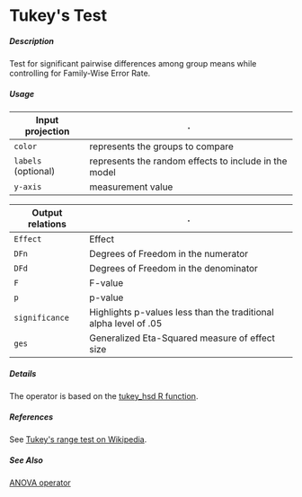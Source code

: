 # Tukey's Test

##### Description

Test for significant pairwise differences among group means while controlling for Family-Wise Error Rate.

##### Usage

Input projection|.
---|---
`color` | represents the groups to compare
`labels` (optional) | represents the random effects to include in the model
`y-axis`| measurement value

Output relations|.
---|---
`Effect`| Effect
`DFn`| Degrees of Freedom in the numerator
`DFd`| Degrees of Freedom in the denominator
`F`| F-value
`p`| p-value
`significance`| Highlights p-values less than the traditional alpha level of .05
`ges`| Generalized Eta-Squared measure of effect size

##### Details

The operator is based on the [tukey_hsd R function](https://www.rdocumentation.org/packages/rstatix/versions/0.7.0/topics/tukey_hsd).

##### References

See [Tukey's range test on Wikipedia](https://en.wikipedia.org/wiki/Tukey%27s_range_test).

##### See Also

[ANOVA operator](https://github.com/tercen/anova_operator)
